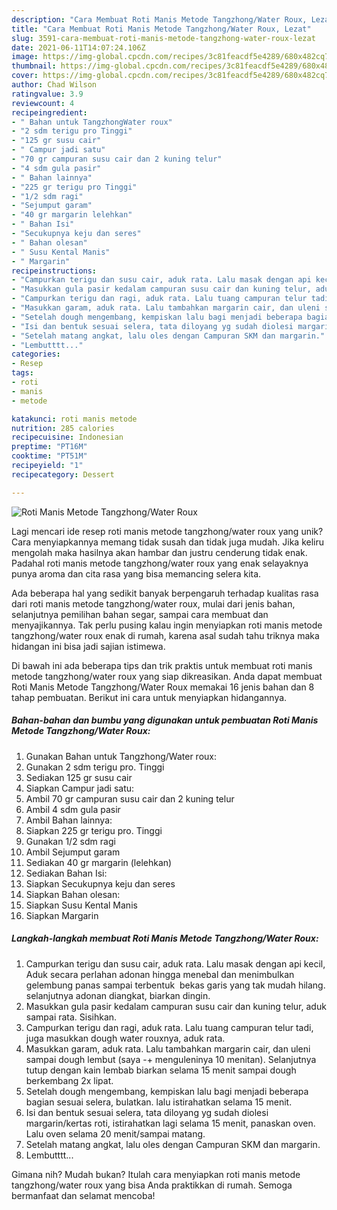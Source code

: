 ```yaml
---
description: "Cara Membuat Roti Manis Metode Tangzhong/Water Roux, Lezat"
title: "Cara Membuat Roti Manis Metode Tangzhong/Water Roux, Lezat"
slug: 3591-cara-membuat-roti-manis-metode-tangzhong-water-roux-lezat
date: 2021-06-11T14:07:24.106Z
image: https://img-global.cpcdn.com/recipes/3c81feacdf5e4289/680x482cq70/roti-manis-metode-tangzhongwater-roux-foto-resep-utama.jpg
thumbnail: https://img-global.cpcdn.com/recipes/3c81feacdf5e4289/680x482cq70/roti-manis-metode-tangzhongwater-roux-foto-resep-utama.jpg
cover: https://img-global.cpcdn.com/recipes/3c81feacdf5e4289/680x482cq70/roti-manis-metode-tangzhongwater-roux-foto-resep-utama.jpg
author: Chad Wilson
ratingvalue: 3.9
reviewcount: 4
recipeingredient:
- " Bahan untuk TangzhongWater roux"
- "2 sdm terigu pro Tinggi"
- "125 gr susu cair"
- " Campur jadi satu"
- "70 gr campuran susu cair dan 2 kuning telur"
- "4 sdm gula pasir"
- " Bahan lainnya"
- "225 gr terigu pro Tinggi"
- "1/2 sdm ragi"
- "Sejumput garam"
- "40 gr margarin lelehkan"
- " Bahan Isi"
- "Secukupnya keju dan seres"
- " Bahan olesan"
- " Susu Kental Manis"
- " Margarin"
recipeinstructions:
- "Campurkan terigu dan susu cair, aduk rata. Lalu masak dengan api kecil, Aduk secara perlahan adonan hingga menebal dan menimbulkan gelembung panas sampai terbentuk  bekas garis yang tak mudah hilang. selanjutnya adonan diangkat, biarkan dingin."
- "Masukkan gula pasir kedalam campuran susu cair dan kuning telur, aduk sampai rata. Sisihkan."
- "Campurkan terigu dan ragi, aduk rata. Lalu tuang campuran telur tadi, juga masukkan dough water rouxnya, aduk rata."
- "Masukkan garam, aduk rata. Lalu tambahkan margarin cair, dan uleni sampai dough lembut (saya -+ menguleninya 10 menitan). Selanjutnya tutup dengan kain lembab biarkan selama 15 menit sampai dough berkembang 2x lipat."
- "Setelah dough mengembang, kempiskan lalu bagi menjadi beberapa bagian sesuai selera, bulatkan. lalu istirahatkan selama 15 menit."
- "Isi dan bentuk sesuai selera, tata diloyang yg sudah diolesi margarin/kertas roti, istirahatkan lagi selama 15 menit, panaskan oven. Lalu oven selama 20 menit/sampai matang."
- "Setelah matang angkat, lalu oles dengan Campuran SKM dan margarin."
- "Lembutttt..."
categories:
- Resep
tags:
- roti
- manis
- metode

katakunci: roti manis metode 
nutrition: 285 calories
recipecuisine: Indonesian
preptime: "PT16M"
cooktime: "PT51M"
recipeyield: "1"
recipecategory: Dessert

---
```



![Roti Manis Metode Tangzhong/Water Roux](https://img-global.cpcdn.com/recipes/3c81feacdf5e4289/680x482cq70/roti-manis-metode-tangzhongwater-roux-foto-resep-utama.jpg)

Lagi mencari ide resep roti manis metode tangzhong/water roux yang unik? Cara menyiapkannya memang tidak susah dan tidak juga mudah. Jika keliru mengolah maka hasilnya akan hambar dan justru cenderung tidak enak. Padahal roti manis metode tangzhong/water roux yang enak selayaknya punya aroma dan cita rasa yang bisa memancing selera kita.

Ada beberapa hal yang sedikit banyak berpengaruh terhadap kualitas rasa dari roti manis metode tangzhong/water roux, mulai dari jenis bahan, selanjutnya pemilihan bahan segar, sampai cara membuat dan menyajikannya. Tak perlu pusing kalau ingin menyiapkan roti manis metode tangzhong/water roux enak di rumah, karena asal sudah tahu triknya maka hidangan ini bisa jadi sajian istimewa.




Di bawah ini ada beberapa tips dan trik praktis untuk membuat roti manis metode tangzhong/water roux yang siap dikreasikan. Anda dapat membuat Roti Manis Metode Tangzhong/Water Roux memakai 16 jenis bahan dan 8 tahap pembuatan. Berikut ini cara untuk menyiapkan hidangannya.

<!--inarticleads1-->

##### Bahan-bahan dan bumbu yang digunakan untuk pembuatan Roti Manis Metode Tangzhong/Water Roux:

1. Gunakan  Bahan untuk Tangzhong/Water roux:
1. Gunakan 2 sdm terigu pro. Tinggi
1. Sediakan 125 gr susu cair
1. Siapkan  Campur jadi satu:
1. Ambil 70 gr campuran susu cair dan 2 kuning telur
1. Ambil 4 sdm gula pasir
1. Ambil  Bahan lainnya:
1. Siapkan 225 gr terigu pro. Tinggi
1. Gunakan 1/2 sdm ragi
1. Ambil Sejumput garam
1. Sediakan 40 gr margarin (lelehkan)
1. Sediakan  Bahan Isi:
1. Siapkan Secukupnya keju dan seres
1. Siapkan  Bahan olesan:
1. Siapkan  Susu Kental Manis
1. Siapkan  Margarin




<!--inarticleads2-->

##### Langkah-langkah membuat Roti Manis Metode Tangzhong/Water Roux:

1. Campurkan terigu dan susu cair, aduk rata. Lalu masak dengan api kecil, Aduk secara perlahan adonan hingga menebal dan menimbulkan gelembung panas sampai terbentuk  bekas garis yang tak mudah hilang. selanjutnya adonan diangkat, biarkan dingin.
1. Masukkan gula pasir kedalam campuran susu cair dan kuning telur, aduk sampai rata. Sisihkan.
1. Campurkan terigu dan ragi, aduk rata. Lalu tuang campuran telur tadi, juga masukkan dough water rouxnya, aduk rata.
1. Masukkan garam, aduk rata. Lalu tambahkan margarin cair, dan uleni sampai dough lembut (saya -+ menguleninya 10 menitan). Selanjutnya tutup dengan kain lembab biarkan selama 15 menit sampai dough berkembang 2x lipat.
1. Setelah dough mengembang, kempiskan lalu bagi menjadi beberapa bagian sesuai selera, bulatkan. lalu istirahatkan selama 15 menit.
1. Isi dan bentuk sesuai selera, tata diloyang yg sudah diolesi margarin/kertas roti, istirahatkan lagi selama 15 menit, panaskan oven. Lalu oven selama 20 menit/sampai matang.
1. Setelah matang angkat, lalu oles dengan Campuran SKM dan margarin.
1. Lembutttt...




Gimana nih? Mudah bukan? Itulah cara menyiapkan roti manis metode tangzhong/water roux yang bisa Anda praktikkan di rumah. Semoga bermanfaat dan selamat mencoba!
